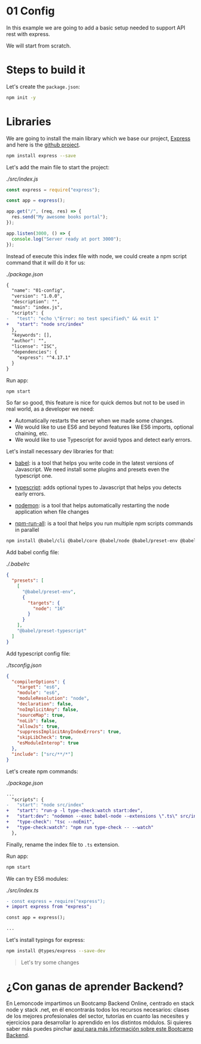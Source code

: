 # 01 Config

In this example we are going to add a basic setup needed to support API rest with express.

We will start from scratch.

# Steps to build it

Let's create the `package.json`:

```bash
npm init -y
```

# Libraries

We are going to install the main library which we base our project, [Express](https://expressjs.com/) and here is the [github project](https://github.com/expressjs/express).

```bash
npm install express --save
```

Let's add the main file to start the project:

_./src/index.js_

```javascript
const express = require("express");

const app = express();

app.get("/", (req, res) => {
  res.send("My awesome books portal");
});

app.listen(3000, () => {
  console.log("Server ready at port 3000");
});
```

Instead of execute this index file with node, we could create a npm script command that it will do it for us:

_./package.json_

```diff
{
  "name": "01-config",
  "version": "1.0.0",
  "description": "",
  "main": "index.js",
  "scripts": {
-   "test": "echo \"Error: no test specified\" && exit 1"
+   "start": "node src/index"
  },
  "keywords": [],
  "author": "",
  "license": "ISC",
  "dependencies": {
    "express": "^4.17.1"
  }
}
```

Run app:

```bash
npm start

```

So far so good, this feature is nice for quick demos but not to be used in real world, as a developer we need:

- Automatically restarts the server when we made some changes.
- We would like to use ES6 and beyond features like ES6 imports, optional chaining, etc.
- We would like to use Typescript for avoid typos and detect early errors.

Let's install necessary dev libraries for that:

- [babel](https://github.com/babel/babel): is a tool that helps you write code in the latest versions of Javascript. We need install some plugins and presets even the typescript one.

- [typescript](https://github.com/microsoft/TypeScript): adds optional types to Javascript that helps you detects early errors.

- [nodemon](https://github.com/remy/nodemon): is a tool that helps automatically restarting the node application when file changes

- [npm-run-all](https://github.com/mysticatea/npm-run-all): is a tool that helps you run multiple npm scripts commands in parallel

```bash
npm install @babel/cli @babel/core @babel/node @babel/preset-env @babel/preset-typescript typescript nodemon npm-run-all --save-dev

```

Add babel config file:

_./.babelrc_

```json
{
  "presets": [
    [
      "@babel/preset-env",
      {
        "targets": {
          "node": "16"
        }
      }
    ],
    "@babel/preset-typescript"
  ]
}
```

Add typescript config file:

_./tsconfig.json_

```json
{
  "compilerOptions": {
    "target": "es6",
    "module": "es6",
    "moduleResolution": "node",
    "declaration": false,
    "noImplicitAny": false,
    "sourceMap": true,
    "noLib": false,
    "allowJs": true,
    "suppressImplicitAnyIndexErrors": true,
    "skipLibCheck": true,
    "esModuleInterop": true
  },
  "include": ["src/**/*"]
}
```

Let's create npm commands:

_./package.json_

```diff
...
  "scripts": {
-   "start": "node src/index"
+   "start": "run-p -l type-check:watch start:dev",
+   "start:dev": "nodemon --exec babel-node --extensions \".ts\" src/index.ts",
+   "type-check": "tsc --noEmit",
+   "type-check:watch": "npm run type-check -- --watch"
  },
```

Finally, rename the index file to `.ts` extension.

Run app:

```bash
npm start

```

We can try ES6 modules:

_./src/index.ts_

```diff
- const express = require("express");
+ import express from "express";

const app = express();

...
```

Let's install typings for express:

```bash
npm install @types/express --save-dev

```

> Let's try some changes

# ¿Con ganas de aprender Backend?

En Lemoncode impartimos un Bootcamp Backend Online, centrado en stack node y stack .net, en él encontrarás todos los recursos necesarios: clases de los mejores profesionales del sector, tutorías en cuanto las necesites y ejercicios para desarrollar lo aprendido en los distintos módulos. Si quieres saber más puedes pinchar [aquí para más información sobre este Bootcamp Backend](https://lemoncode.net/bootcamp-backend#bootcamp-backend/banner).
